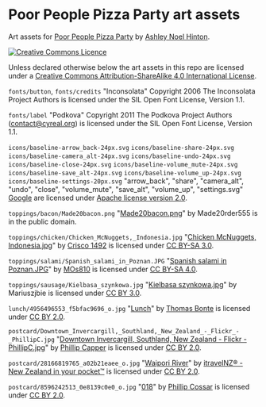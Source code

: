 # Poor People Pizza Party art assets

Art assets for 
[Poor People Pizza Party](https://github.com/anhinton/PoorPeoplePizzaParty)
by [Ashley Noel Hinton](https://canadia.co.nz/).

[![Creative Commons Licence](https://i.creativecommons.org/l/by-sa/4.0/88x31.png)](http://creativecommons.org/licenses/by-sa/4.0/)

Unless declared otherwise below the art assets in this repo
are licensed under a 
[Creative Commons Attribution-ShareAlike 4.0 International License](http://creativecommons.org/licenses/by-sa/4.0/).

`fonts/button`, `fonts/credits` "Inconsolata" Copyright 2006 The
Inconsolata Project Authors is licensed under the SIL Open Font
License, Version 1.1.

`fonts/label` "Podkova" Copyright 2011 The Podkova Project Authors
(contact@cyreal.org) is licensed under the SIL Open Font License,
Version 1.1.

`icons/baseline-arrow_back-24px.svg` `icons/baseline-share-24px.svg`
`icons/baseline-camera_alt-24px.svg` `icons/baseline-undo-24px.svg`
`icons/baseline-close-24px.svg` `icons/baseline-volume_mute-24px.svg`
`icons/baseline-save_alt-24px.svg` `icons/baseline-volume_up-24px.svg`
`icons/baseline-settings-20px.svg`
"arrow_back", "share", "camera_alt", "undo", "close", "volume_mute",
"save_alt", "volume_up", "settings.svg"
[Google](https://material.io/tools/icons/) are licensed under 
[Apache license version 2.0](https://www.apache.org/licenses/LICENSE-2.0.html). 

`toppings/bacon/Made20bacon.png`
"[Made20bacon.png](https://commons.wikimedia.org/wiki/File:Made20bacon.png)"
by Made20rder555 is in the public domain.

`toppings/chicken/Chicken_McNuggets,_Indonesia.jpg`
"[Chicken McNuggets, Indonesia.jpg](https://commons.wikimedia.org/wiki/File:Chicken_McNuggets,_Indonesia.jpg)"
by [Crisco 1492](https://commons.wikimedia.org/wiki/User:Crisco_1492) is
licensed under
[CC BY-SA 3.0](https://creativecommons.org/licenses/by-sa/3.0/deed.en).

`toppings/salami/Spanish_salami_in_Poznan.JPG`
"[Spanish salami in Poznan.JPG](https://commons.wikimedia.org/wiki/File:Spanish_salami_in_Poznan.JPG)"
by [MOs810](https://commons.wikimedia.org/wiki/User:MOs810) is licensed under
[CC BY-SA 4.0](https://creativecommons.org/licenses/by-sa/4.0/deed.en).

`toppings/sausage/Kielbasa_szynkowa.jpg`
"[Kielbasa szynkowa.jpg](https://commons.wikimedia.org/wiki/File:Kielbasa_szynkowa.jpg)"
by Mariuszjbie is licensed under
[CC BY 3.0](https://creativecommons.org/licenses/by/3.0/deed.en).

`lunch/4956496553_f5bfac9696_o.jpg`
"[Lunch](https://www.flickr.com/photos/thomasbonte/4956496553/in/photostream/)"
by [Thomas Bonte](https://www.flickr.com/photos/thomasbonte/) is licensed under
[CC BY 2.0](https://creativecommons.org/licenses/by/2.0/).

`postcard/Downtown_Invercargill,_Southland,_New_Zealand_-_Flickr_-_PhillipC.jpg`
"[Downtown Invercargill, Southland, New Zealand - Flickr - PhillipC.jpg](https://commons.wikimedia.org/wiki/File:Downtown_Invercargill,_Southland,_New_Zealand_-_Flickr_-_PhillipC.jpg)"
by [Phillip Capper](https://www.flickr.com/people/42033648@N00) is licensed
under [CC BY 2.0](https://creativecommons.org/licenses/by/2.0/deed.en).

`postcard/28166819765_a02b21eaee_o.jpg`
"[Waipori River](https://www.flickr.com/photos/itravelnz/28166819765/)"
by [itravelNZ® - New Zealand in your pocket™](https://www.flickr.com/photos/itravelnz/)
is licensed under [CC BY 2.0](https://creativecommons.org/licenses/by/2.0/).

`postcard/8596242513_0e8139c0e0_o.jpg`
"[018](https://www.flickr.com/photos/93842075@N04/8596242513/)" 
by [Phillip Cossar](https://www.flickr.com/photos/93842075@N04/)
is licensed under [CC BY 2.0](https://creativecommons.org/licenses/by/2.0/).
